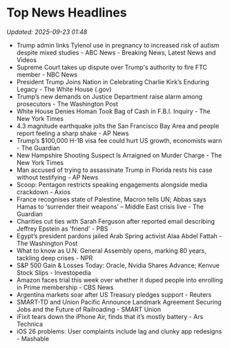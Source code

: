 # Top News Headlines

_Updated: 2025-09-23 01:48_

- Trump admin links Tylenol use in pregnancy to increased risk of autism despite mixed studies - ABC News - Breaking News, Latest News and Videos
- Supreme Court takes up dispute over Trump's authority to fire FTC member - NBC News
- President Trump Joins Nation in Celebrating Charlie Kirk’s Enduring Legacy - The White House (.gov)
- Trump’s new demands on Justice Department raise alarm among prosecutors - The Washington Post
- White House Denies Homan Took Bag of Cash in F.B.I. Inquiry - The New York Times
- 4.3 magnitude earthquake jolts the San Francisco Bay Area and people report feeling a sharp shake - AP News
- Trump’s $100,000 H-1B visa fee could hurt US growth, economists warn - The Guardian
- New Hampshire Shooting Suspect Is Arraigned on Murder Charge - The New York Times
- Man accused of trying to assassinate Trump in Florida rests his case without testifying - AP News
- Scoop: Pentagon restricts speaking engagements alongside media crackdown - Axios
- France recognises state of Palestine, Macron tells UN; Abbas says Hamas to ‘surrender their weapons’ – Middle East crisis live - The Guardian
- Charities cut ties with Sarah Ferguson after reported email describing Jeffrey Epstein as 'friend' - PBS
- Egypt’s president pardons jailed Arab Spring activist Alaa Abdel Fattah - The Washington Post
- What to know as U.N. General Assembly opens, marking 80 years, tackling deep crises - NPR
- S&P 500 Gain & Losses Today: Oracle, Nvidia Shares Advance; Kenvue Stock Slips - Investopedia
- Amazon faces trial this week over whether it duped people into enrolling in Prime membership - CBS News
- Argentina markets soar after US Treasury pledges support - Reuters
- SMART-TD and Union Pacific Announce Landmark Agreement Securing Jobs and the Future of Railroading - SMART Union
- iFixit tears down the iPhone Air, finds that it’s mostly battery - Ars Technica
- iOS 26 problems: User complaints include lag and clunky app redesigns - Mashable